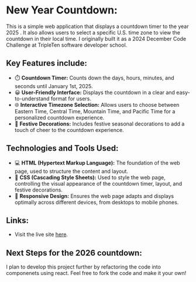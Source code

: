 # New Year Countdown:

This is a simple web application that displays a countdown timer to the year 2025 . It also allows users to select a specific U.S. time zone to view the countdown in their local time. I originally built it as a 2024 December Code Challenge at TripleTen software developer school.

## Key Features include:

- ⏱️ **Countdown Timer:** Counts down the days, hours, minutes, and seconds until January 1st, 2025.
- 😀 **User-Friendly Interface:** Displays the countdown in a clear and easy-to-understand format for users.
- 🌐 **Interactive Timezone Selection:** Allows users to choose between Eastern Time, Central Time, Mountain Time, and Pacific Time for a personalized countdown experience.
- 🎉 **Festive Decorations:** Includes festive seasonal decorations to add a touch of cheer to the countdown experience.

## Technologies and Tools Used:

- 💻 **HTML (Hypertext Markup Language):** The foundation of the web page, used to structure the content and layout.
- 🎨 **CSS (Cascading Style Sheets):** Used to style the web page, controlling the visual appearance of the countdown timer, layout, and festive decorations.
- 📱 **Responsive Design:** Ensures the web page adapts and displays optimally across different devices, from desktops to mobile phones.

## Links:

- Visit the live site [here](https://ajuarezse.github.io/NewYearCountdown/).

## Next Steps for the 2026 countdown:

I plan to develop this project further by refactoring the code into componenets using react. Feel free to fork the code and make it your own!
